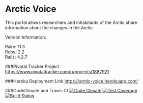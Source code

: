 # Arctic Voice
This portal allows researchers and inhabitants of the Arctic share information about the changes in the Arctic.

Version Information:


Rake: 11.3  
Ruby: 2.2  
Rails: 4.2.7  


###Pivotal Tracker Project
https://www.pivotaltracker.com/n/projects/1887921

###Heroku Deployment Link
https://arctic-voice.herokuapp.com/

###CodeClimate and Travis-CI
[![Code Climate](https://codeclimate.com/github/NMandapaty/ArcticVoice/badges/gpa.svg)](https://codeclimate.com/github/NMandapaty/ArcticVoice)
[![Test Coverage](https://codeclimate.com/github/NMandapaty/ArcticVoice/badges/coverage.svg)](https://codeclimate.com/github/NMandapaty/ArcticVoice/coverage)
[![Build Status](https://travis-ci.org/NMandapaty/ArcticVoice.svg?branch=master)](https://travis-ci.org/NMandapaty/ArcticVoice)
